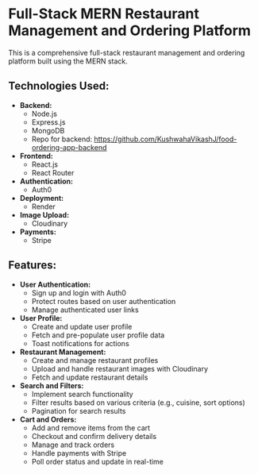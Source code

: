 # Full-Stack MERN Restaurant Management and Ordering Platform

This is a comprehensive full-stack restaurant management and ordering platform built using the MERN stack.

## Technologies Used:

- **Backend:**
  - Node.js
  - Express.js
  - MongoDB
  - Repo for backend: https://github.com/KushwahaVikashJ/food-ordering-app-backend
- **Frontend:**
  - React.js
  - React Router
- **Authentication:**
  - Auth0
- **Deployment:**
  - Render
- **Image Upload:**
  - Cloudinary
- **Payments:**
  - Stripe

## Features:

- **User Authentication:**
  - Sign up and login with Auth0
  - Protect routes based on user authentication
  - Manage authenticated user links
- **User Profile:**
  - Create and update user profile
  - Fetch and pre-populate user profile data
  - Toast notifications for actions
- **Restaurant Management:**
  - Create and manage restaurant profiles
  - Upload and handle restaurant images with Cloudinary
  - Fetch and update restaurant details
- **Search and Filters:**
  - Implement search functionality
  - Filter results based on various criteria (e.g., cuisine, sort options)
  - Pagination for search results
- **Cart and Orders:**
  - Add and remove items from the cart
  - Checkout and confirm delivery details
  - Manage and track orders
  - Handle payments with Stripe
  - Poll order status and update in real-time
